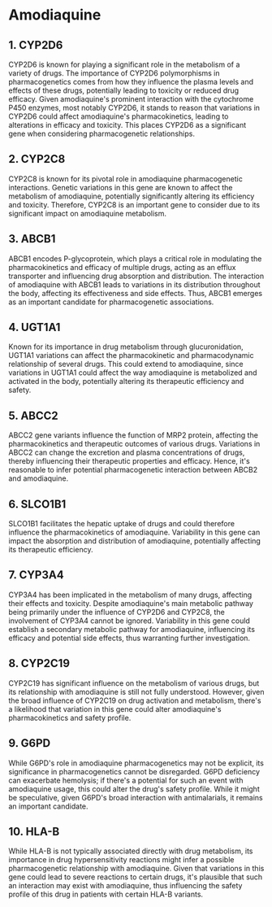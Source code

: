 # Amodiaquine

## 1. CYP2D6
CYP2D6 is known for playing a significant role in the metabolism of a variety of drugs. The importance of CYP2D6 polymorphisms in pharmacogenetics comes from how they influence the plasma levels and effects of these drugs, potentially leading to toxicity or reduced drug efficacy. Given amodiaquine's prominent interaction with the cytochrome P450 enzymes, most notably CYP2D6, it stands to reason that variations in CYP2D6 could affect amodiaquine's pharmacokinetics, leading to alterations in efficacy and toxicity. This places CYP2D6 as a significant gene when considering pharmacogenetic relationships.

## 2. CYP2C8
CYP2C8 is known for its pivotal role in amodiaquine pharmacogenetic interactions. Genetic variations in this gene are known to affect the metabolism of amodiaquine, potentially significantly altering its efficiency and toxicity. Therefore, CYP2C8 is an important gene to consider due to its significant impact on amodiaquine metabolism.

## 3. ABCB1
ABCB1 encodes P-glycoprotein, which plays a critical role in modulating the pharmacokinetics and efficacy of multiple drugs, acting as an efflux transporter and influencing drug absorption and distribution. The interaction of amodiaquine with ABCB1 leads to variations in its distribution throughout the body, affecting its effectiveness and side effects. Thus, ABCB1 emerges as an important candidate for pharmacogenetic associations.

## 4. UGT1A1
Known for its importance in drug metabolism through glucuronidation, UGT1A1 variations can affect the pharmacokinetic and pharmacodynamic relationship of several drugs. This could extend to amodiaquine, since variations in UGT1A1 could affect the way amodiaquine is metabolized and activated in the body, potentially altering its therapeutic efficiency and safety.

## 5. ABCC2
ABCC2 gene variants influence the function of MRP2 protein, affecting the pharmacokinetics and therapeutic outcomes of various drugs. Variations in ABCC2 can change the excretion and plasma concentrations of drugs, thereby influencing their therapeutic properties and efficacy. Hence, it's reasonable to infer potential pharmacogenetic interaction between ABCB2 and amodiaquine.

## 6. SLCO1B1
SLCO1B1 facilitates the hepatic uptake of drugs and could therefore influence the pharmacokinetics of amodiaquine. Variability in this gene can impact the absorption and distribution of amodiaquine, potentially affecting its therapeutic efficiency.

## 7. CYP3A4
CYP3A4 has been implicated in the metabolism of many drugs, affecting their effects and toxicity. Despite amodiaquine's main metabolic pathway being primarily under the influence of CYP2D6 and CYP2C8, the involvement of CYP3A4 cannot be ignored. Variability in this gene could establish a secondary metabolic pathway for amodiaquine, influencing its efficacy and potential side effects, thus warranting further investigation.

## 8. CYP2C19
CYP2C19 has significant influence on the metabolism of various drugs, but its relationship with amodiaquine is still not fully understood. However, given the broad influence of CYP2C19 on drug activation and metabolism, there's a likelihood that variation in this gene could alter amodiaquine's pharmacokinetics and safety profile.

## 9. G6PD
While G6PD's role in amodiaquine pharmacogenetics may not be explicit, its significance in pharmacogenetics cannot be disregarded. G6PD deficiency can exacerbate hemolysis; if there's a potential for such an event with amodiaquine usage, this could alter the drug's safety profile. While it might be speculative, given G6PD's broad interaction with antimalarials, it remains an important candidate.

## 10. HLA-B
While HLA-B is not typically associated directly with drug metabolism, its importance in drug hypersensitivity reactions might infer a possible pharmacogenetic relationship with amodiaquine. Given that variations in this gene could lead to severe reactions to certain drugs, it's plausible that such an interaction may exist with amodiaquine, thus influencing the safety profile of this drug in patients with certain HLA-B variants.

